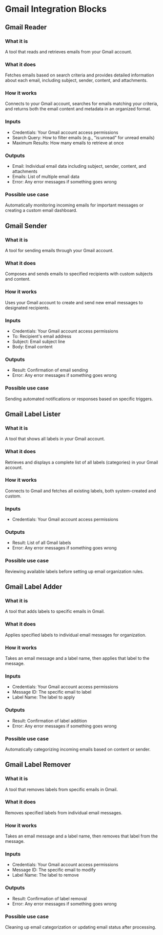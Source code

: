 
# Gmail Integration Blocks

## Gmail Reader

### What it is
A tool that reads and retrieves emails from your Gmail account.

### What it does
Fetches emails based on search criteria and provides detailed information about each email, including subject, sender, content, and attachments.

### How it works
Connects to your Gmail account, searches for emails matching your criteria, and returns both the email content and metadata in an organized format.

### Inputs
- Credentials: Your Gmail account access permissions
- Search Query: How to filter emails (e.g., "is:unread" for unread emails)
- Maximum Results: How many emails to retrieve at once

### Outputs
- Email: Individual email data including subject, sender, content, and attachments
- Emails: List of multiple email data
- Error: Any error messages if something goes wrong

### Possible use case
Automatically monitoring incoming emails for important messages or creating a custom email dashboard.

## Gmail Sender

### What it is
A tool for sending emails through your Gmail account.

### What it does
Composes and sends emails to specified recipients with custom subjects and content.

### How it works
Uses your Gmail account to create and send new email messages to designated recipients.

### Inputs
- Credentials: Your Gmail account access permissions
- To: Recipient's email address
- Subject: Email subject line
- Body: Email content

### Outputs
- Result: Confirmation of email sending
- Error: Any error messages if something goes wrong

### Possible use case
Sending automated notifications or responses based on specific triggers.

## Gmail Label Lister

### What it is
A tool that shows all labels in your Gmail account.

### What it does
Retrieves and displays a complete list of all labels (categories) in your Gmail account.

### How it works
Connects to Gmail and fetches all existing labels, both system-created and custom.

### Inputs
- Credentials: Your Gmail account access permissions

### Outputs
- Result: List of all Gmail labels
- Error: Any error messages if something goes wrong

### Possible use case
Reviewing available labels before setting up email organization rules.

## Gmail Label Adder

### What it is
A tool that adds labels to specific emails in Gmail.

### What it does
Applies specified labels to individual email messages for organization.

### How it works
Takes an email message and a label name, then applies that label to the message.

### Inputs
- Credentials: Your Gmail account access permissions
- Message ID: The specific email to label
- Label Name: The label to apply

### Outputs
- Result: Confirmation of label addition
- Error: Any error messages if something goes wrong

### Possible use case
Automatically categorizing incoming emails based on content or sender.

## Gmail Label Remover

### What it is
A tool that removes labels from specific emails in Gmail.

### What it does
Removes specified labels from individual email messages.

### How it works
Takes an email message and a label name, then removes that label from the message.

### Inputs
- Credentials: Your Gmail account access permissions
- Message ID: The specific email to modify
- Label Name: The label to remove

### Outputs
- Result: Confirmation of label removal
- Error: Any error messages if something goes wrong

### Possible use case
Cleaning up email categorization or updating email status after processing.
